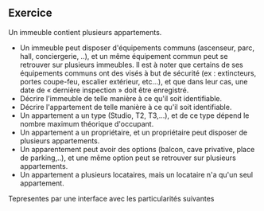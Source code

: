## Exercice 

Un immeuble contient plusieurs appartements.
- Un immeuble peut disposer d'équipements communs (ascenseur, parc, hall, conciergerie, ..), et un même équipement commun peut se retrouver sur plusieurs immeubles. Il est à noter que certains de ses équipements communs ont des visés à but de sécurité (ex : extincteurs, portes coupe-feu, escalier extérieur, etc...), et que dans leur cas, une date de « dernière inspection » doit être enregistré.
- Décrire l'immeuble de telle manière à ce qu'il soit identifiable.
- Décrire l'appartement de telle manière à ce qu'il soit identifiable.
- Un appartement a un type (Studio, T2, T3,...), et de ce type dépend le nombre maximum théorique d'occupant.
- Un appartement a un propriétaire, et un propriétaire peut disposer de plusieurs appartements.
- Un apparentement peut avoir des options (balcon, cave privative, place de parking,..), et une même option peut se retrouver sur plusieurs appartements.
- Un appartement a plusieurs locataires, mais un locataire n'a qu'un seul appartement.

Tepresentes par une interface avec les particularités suivantes
